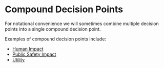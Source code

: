 # Compound Decision Points

For notational convenience we will sometimes combine multiple decision points into a single compound decision point.

Examples of compound decision points include:

- [Human Impact](human_impact.md)
- [Public Safety Impact](public_safety_impact.md)
- [Utility](utility.md)
